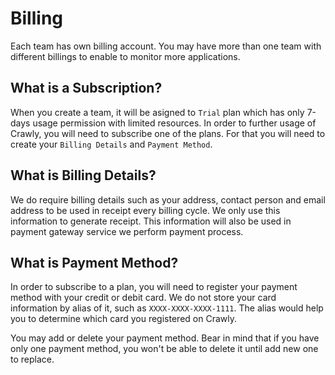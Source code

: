 # Billing

Each team has own billing account. You may have more than one team with different billings to enable to monitor more
applications.

## What is a Subscription?
When you create a team, it will be asigned to `Trial` plan which has only 7-days usage permission with limited
resources. In order to further usage of Crawly, you will need to subscribe one of the plans. For that you will need
to create your `Billing Details` and `Payment Method`. 
 
## What is Billing Details?
We do require billing details such as your address, contact person and email address to be used in receipt every
billing cycle. We only use this information to generate receipt. This information will also be used in payment
gateway service we perform payment process.

## What is Payment Method?
In order to subscribe to a plan, you will need to register your payment method with your credit or debit card. We do
not store your card information by alias of it, such as `XXXX-XXXX-XXXX-1111`. The alias would help you to determine
which card you registered on Crawly.

You may add or delete your payment method. Bear in mind that if you have only one payment method, you won't be able
to delete it until add new one to replace.